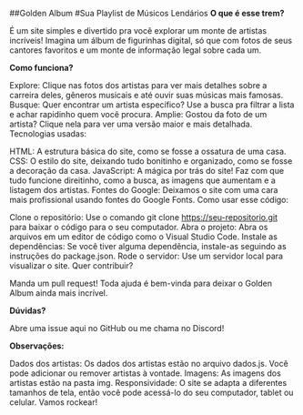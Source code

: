 ##Golden Album
#Sua Playlist de Músicos Lendários
**O que é esse trem?**

É um site simples e divertido pra você explorar um monte de artistas incríveis! Imagina um álbum de figurinhas digital, só que com fotos de seus cantores favoritos e um monte de informação legal sobre cada um.

**Como funciona?**

Explore: Clique nas fotos dos artistas para ver mais detalhes sobre a carreira deles, gêneros musicais e até ouvir suas músicas mais famosas.
Busque: Quer encontrar um artista específico? Use a busca pra filtrar a lista e achar rapidinho quem você procura.
Amplie: Gostou da foto de um artista? Clique nela para ver uma versão maior e mais detalhada.
Tecnologias usadas:

HTML: A estrutura básica do site, como se fosse a ossatura de uma casa.
CSS: O estilo do site, deixando tudo bonitinho e organizado, como se fosse a decoração da casa.
JavaScript: A mágica por trás do site! Faz com que tudo funcione direitinho, como a busca, as imagens que aumentam e a listagem dos artistas.
Fontes do Google: Deixamos o site com uma cara mais profissional usando fontes do Google Fonts.
Como usar esse código:

Clone o repositório: Use o comando git clone https://seu-repositorio.git para baixar o código para o seu computador.
Abra o projeto: Abra os arquivos em um editor de código como o Visual Studio Code.
Instale as dependências: Se você tiver alguma dependência, instale-as seguindo as instruções do package.json.
Rode o servidor: Use um servidor local para visualizar o site.
Quer contribuir?

Manda um pull request! Toda ajuda é bem-vinda para deixar o Golden Album ainda mais incrível.

**Dúvidas?**

Abre uma issue aqui no GitHub ou me chama no Discord!

**Observações:**

Dados dos artistas: Os dados dos artistas estão no arquivo dados.js. Você pode adicionar ou remover artistas à vontade.
Imagens: As imagens dos artistas estão na pasta img.
Responsividade: O site se adapta a diferentes tamanhos de tela, então você pode acessá-lo do seu computador, tablet ou celular.
Vamos rockear!
